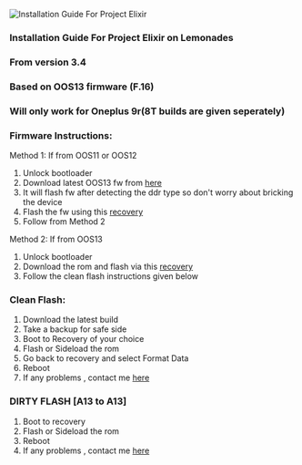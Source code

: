 ![Installation Guide For Project Elixir](https://i.imgur.com/3UmK6nS.png "Installation")

### Installation Guide For Project Elixir on Lemonades
### From version 3.4
### Based on OOS13 firmware (F.16)
### Will only work for Oneplus 9r(8T builds are given seperately)


### Firmware Instructions:
Method 1: If from OOS11 or OOS12
1. Unlock bootloader
2. Download latest OOS13 fw from [here](https://mega.nz/folder/W7JhwTAT#Yu6cxqvJcAC28cy0m_kkQA)
3. It will flash fw after detecting the ddr type so don't worry about bricking the device
4. Flash the fw using this [recovery](https://github.com/Wishmasterflo/device_oneplus_opkona/releases/download/R12.1_V13/OrangeFox-R12.1-Unofficial-OPKONA-V13.img)
4. Follow from Method 2

Method 2: If from OOS13
1. Unlock bootloader
2. Download the rom and flash via this [recovery](https://github.com/Wishmasterflo/device_oneplus_opkona/releases/download/R12.1_V13/OrangeFox-R12.1-Unofficial-OPKONA-OOS13-V13.img)
3. Follow the clean flash instructions given below

### Clean Flash:
1. Download the latest build
2. Take a backup for safe side
3. Boot to Recovery of your choice
4. Flash or Sideload the rom
5. Go back to recovery and select Format Data
6. Reboot
7. If any problems , contact me [here](https://t.me/+ooO6IhRobvQzMDU1)

### DIRTY FLASH [A13 to A13]
1. Boot to recovery
2. Flash or Sideload the rom
3. Reboot
4. If any problems , contact me [here](https://t.me/+ooO6IhRobvQzMDU1)
